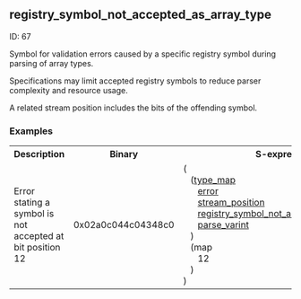 ## registry_symbol_not_accepted_as_array_type

ID: 67

Symbol for validation errors caused by a specific registry symbol during parsing of array types.

Specifications may limit accepted registry symbols to reduce parser complexity and resource usage.

A related stream position includes the bits of the offending symbol.

### Examples

<table><tr><th>Description</th><th>Binary</th><th>S-expression</th><th>Unpacked</th></tr><tr><td>Error stating a symbol is not accepted at bit position 12</td><td>0x02a0c044c04348c0</td><td>(<br>&nbsp;&nbsp;&nbsp;(<a href="./type_map.md">type_map</a> <br>&nbsp;&nbsp;&nbsp;&nbsp;&nbsp;&nbsp;<a href="./error.md">error</a> <br>&nbsp;&nbsp;&nbsp;&nbsp;&nbsp;&nbsp;<a href="./stream_position.md">stream_position</a> <br>&nbsp;&nbsp;&nbsp;&nbsp;&nbsp;&nbsp;<a href="./registry_symbol_not_accepted_as_array_type.md">registry_symbol_not_accepted_as_array_type</a> <br>&nbsp;&nbsp;&nbsp;&nbsp;&nbsp;&nbsp;<a href="./parse_varint.md">parse_varint</a><br>&nbsp;&nbsp;&nbsp;) <br>&nbsp;&nbsp;&nbsp;(map <br>&nbsp;&nbsp;&nbsp;&nbsp;&nbsp;&nbsp;12<br>&nbsp;&nbsp;&nbsp;)<br>)</td><td><pre>{
  "error": "registry_symbol_not_accepted_as_array_type",
  "stream_position": 12
}</pre></td></table>
